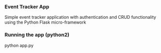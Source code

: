 ### Event Tracker App
Simple event tracker application with authentication and CRUD functionality using the Python Flask micro-framework

### Running the app (python2)
python app.py
